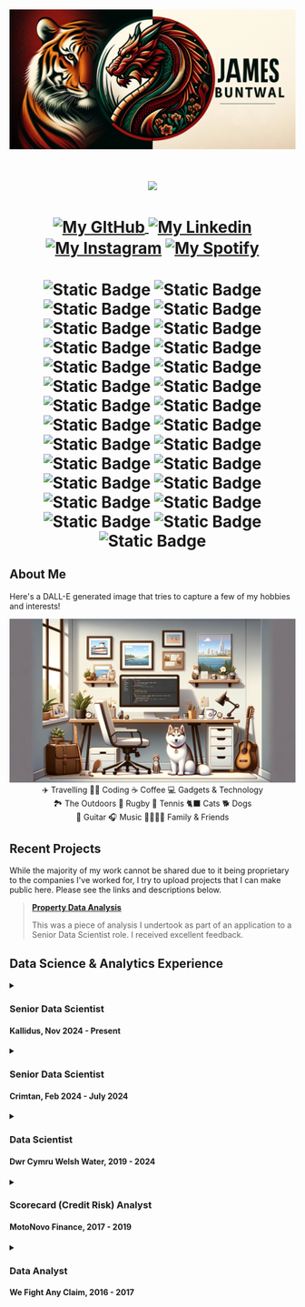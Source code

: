 

<!-- Header Banner Image -->
[![Header](Images/banner_centered.jpg "Header")]()
---


<!-- Vistors Counter -->
<h1 align="center">
<img align="center" src="https://visitor-badge.laobi.icu/badge?page_id=JamesBuntwal.JamesBuntwal">
</h1>


<!-- Socials -->
<h1 align="center">
<a  href="https://github.com/JamesBuntwal" target="blank">
  <img   align="center"
         src="https://raw.githubusercontent.com/rahuldkjain/github-profile-readme-generator/master/src/images/icons/Social/github.svg"
         alt="My GItHub"
         height="30"
         width="40"/>
</a>
<a href="https://www.linkedin.com/in/buntwalj/" target="blank"><img align="center" src="https://raw.githubusercontent.com/rahuldkjain/github-profile-readme-generator/master/src/images/icons/Social/linked-in-alt.svg" alt="My Linkedin" height="30" width="40" /></a>
<a href="https://instagram.com/jimbuntwal" target="blank"><img align="center" src="https://raw.githubusercontent.com/rahuldkjain/github-profile-readme-generator/master/src/images/icons/Social/instagram.svg" alt="My Instagram" height="30" width="40" /></a>
<a href="https://open.spotify.com/user/jimmy1260?si=qgmkKv2_SbGWHkMKMFJnSQ" target="blank"><img align="center" src="https://raw.githubusercontent.com/rahuldkjain/github-profile-readme-generator/master/src/images/icons/Social/spotify.svg" alt="My Spotify" height="30" width="40" /></a>
</h1>
<h1 align="center">

![Static Badge](https://img.shields.io/badge/Python--grey?style=social&logo=python)
![Static Badge](https://img.shields.io/badge/Apache%20Spark--grey?style=social&logo=ApacheSpark)
![Static Badge](https://img.shields.io/badge/Numpy--grey?style=social&logo=numpy)
![Static Badge](https://img.shields.io/badge/Pandas--grey?style=social&logo=pandas)
![Static Badge](https://img.shields.io/badge/Scikit_Learn--grey?style=social&logo=scikitlearn)
![Static Badge](https://img.shields.io/badge/SciPy--grey?style=social&logo=scipy)
![Static Badge](https://img.shields.io/badge/Conda--grey?style=social&logo=Anaconda)
![Static Badge](https://img.shields.io/badge/Azure--grey?style=social&logo=Microsoft-Azure)
![Static Badge](https://img.shields.io/badge/DevOps--grey?style=social&logo=Azure-DevOps)
![Static Badge](https://img.shields.io/badge/Azure_Pipelines--grey?style=social&logo=Azure-Pipelines)
![Static Badge](https://img.shields.io/badge/Databricks--grey?style=social&logo=Databricks)
![Static Badge](https://img.shields.io/badge/Git--grey?style=social&logo=Git)
![Static Badge](https://img.shields.io/badge/MS_SQL--grey?style=social&logo=Microsoft-SQL-Server)
![Static Badge](https://img.shields.io/badge/R--grey?style=social&logo=R)
![Static Badge](https://img.shields.io/badge/Bash--grey?style=social&logo=GNU-Bash)
![Static Badge](https://img.shields.io/badge/LaTeX--grey?style=social&logo=LaTeX)
![Static Badge](https://img.shields.io/badge/Power_BI--grey?style=social&logo=Power-BI)
![Static Badge](https://img.shields.io/badge/Windows--grey?style=social&logo=Windows-95)
![Static Badge](https://img.shields.io/badge/Mac_OS--grey?style=social&logo=Apple)
![Static Badge](https://img.shields.io/badge/Excel--grey?style=social&logo=Microsoft-Excel)
![Static Badge](https://img.shields.io/badge/Powerpoint--grey?style=social&logo=Microsoft-Powerpoint)
![Static Badge](https://img.shields.io/badge/Teams--grey?style=social&logo=Microsoft-Teams)
![Static Badge](https://img.shields.io/badge/Outlook--grey?style=social&logo=Microsoft-Outlook)
![Static Badge](https://img.shields.io/badge/Word--grey?style=social&logo=Microsoft-Word)
![Static Badge](https://img.shields.io/badge/VS_Code--grey?style=social&logo=Visual-Studio-Code)
![Static Badge](https://img.shields.io/badge/Spyder--grey?style=social&logo=Spyder-IDE)
![Static Badge](https://img.shields.io/badge/Jupyter--grey?style=social&logo=Jupyter)
</h1>



## About Me

Here's a DALL-E generated image that tries to capture a few of my hobbies and interests!

<img src="Images/dall-e-about-me.webp"/>

<div align = "center">✈️ Travelling 🧑‍💻 Coding ☕️ Coffee 💻 Gadgets & Technology</div> 
<div align = "center">🏞️ The Outdoors 🏉 Rugby 🎾 Tennis 🐈‍⬛ Cats 🐕 Dogs</div>
<div align = "center">🎸 Guitar 🎧 Music 👨‍👨‍👧‍👦 Family & Friends</div>

## Recent Projects
While the majority of my work cannot be shared due to it being proprietary to the companies I've worked for, I try to upload projects that I can make public here. Please see the links and descriptions below.

> <b>[Property Data Analysis](https://github.com/JamesBuntwal/PropertyDataAnalysis)</b>
>
> This was a piece of analysis I undertook as part of an application to a Senior Data Scientist role. I received excellent feedback.


## Data Science & Analytics Experience

<details><summary>
  <a align="left">
    
  ### Senior Data Scientist
  #### Kallidus, Nov 2024 - Present
  </a>

</summary><a><img src="Images/kalliduslogo.png" width="400" align="right"></a>

> ![Static Badge](https://img.shields.io/badge/Python--grey?style=social&logo=python) ![Static Badge](https://img.shields.io/badge/Apache%20Spark--grey?style=social&logo=ApacheSpark) ![Static Badge](https://img.shields.io/badge/Numpy--grey?style=social&logo=numpy) ![Static Badge](https://img.shields.io/badge/Pandas--grey?style=social&logo=pandas) ![Static Badge](https://img.shields.io/badge/Scikit_Learn--grey?style=social&logo=scikitlearn) ![Static Badge](https://img.shields.io/badge/SciPy--grey?style=social&logo=scipy) ![Static Badge](https://img.shields.io/badge/Conda--grey?style=social&logo=Anaconda) ![Static Badge](https://img.shields.io/badge/Git--grey?style=social&logo=Git) ![Static Badge](https://img.shields.io/badge/Bash--grey?style=social&logo=GNU-Bash) ![Static Badge](https://img.shields.io/badge/Excel--grey?style=social&logo=Microsoft-Excel) ![Static Badge](https://img.shields.io/badge/Powerpoint--grey?style=social&logo=Microsoft-Powerpoint) ![Static Badge](https://img.shields.io/badge/Teams--grey?style=social&logo=Microsoft-Teams) ![Static Badge](https://img.shields.io/badge/Outlook--grey?style=social&logo=Microsoft-Outlook) ![Static Badge](https://img.shields.io/badge/Word--grey?style=social&logo=Microsoft-Word) ![Static Badge](https://img.shields.io/badge/Jupyter--grey?style=social&logo=Jupyter)
>
> ![Static Badge](https://img.shields.io/badge/Data_Handling-grey?style=for-the-badge) ![Static Badge](https://img.shields.io/badge/Analysis-grey?style=for-the-badge) ![Static Badge](https://img.shields.io/badge/Statistics-grey?style=for-the-badge) ![Static Badge](https://img.shields.io/badge/Machine_Learning-grey?style=for-the-badge) ![Static Badge](https://img.shields.io/badge/CI\/CD-grey?style=for-the-badge)
>
> A large part of my role at Kallidus is to help develop and upskill the team of software engineers and developers with regards to Data Science best practices and ways of working, as well as teaching Data Science fundamentals.
> 
> <details><summary>Company</summary>
>
> Kallidus specialises in developing cutting-edge HR and learning software that helps businesses manage their people more effectively. Their solutions include tools for recruitment, onboarding, learning and development, performance management, and employee engagement. Their goal is to simplify and enhance the employee experience while driving growth and productivity for organizations. It’s all about empowering companies to support and develop their teams at every stage of the employee journey.
> 
> </details>
>
> <details>
> <summary> Projects </summary>
>
> - Customer Churn per Product (Binary Classification).
> - Lesson Recommender System (Single Value Decomposition).
> - LLM output analysis.
  
>
> </details>
</details>


<details><summary>
  <a align="left">
    
  ### Senior Data Scientist
  #### Crimtan, Feb 2024 - July 2024
  </a>

</summary><a><img src="Images/crimtanlogo.png" width="400" align="right"></a>

> ![Static Badge](https://img.shields.io/badge/Python--grey?style=social&logo=python) ![Static Badge](https://img.shields.io/badge/Apache%20Spark--grey?style=social&logo=ApacheSpark) ![Static Badge](https://img.shields.io/badge/Numpy--grey?style=social&logo=numpy) ![Static Badge](https://img.shields.io/badge/Pandas--grey?style=social&logo=pandas) ![Static Badge](https://img.shields.io/badge/Scikit_Learn--grey?style=social&logo=scikitlearn) ![Static Badge](https://img.shields.io/badge/SciPy--grey?style=social&logo=scipy) ![Static Badge](https://img.shields.io/badge/Conda--grey?style=social&logo=Anaconda) ![Static Badge](https://img.shields.io/badge/Git--grey?style=social&logo=Git) ![Static Badge](https://img.shields.io/badge/Bash--grey?style=social&logo=GNU-Bash) ![Static Badge](https://img.shields.io/badge/Excel--grey?style=social&logo=Microsoft-Excel) ![Static Badge](https://img.shields.io/badge/Powerpoint--grey?style=social&logo=Microsoft-Powerpoint) ![Static Badge](https://img.shields.io/badge/Teams--grey?style=social&logo=Microsoft-Teams) ![Static Badge](https://img.shields.io/badge/Outlook--grey?style=social&logo=Microsoft-Outlook) ![Static Badge](https://img.shields.io/badge/Word--grey?style=social&logo=Microsoft-Word) ![Static Badge](https://img.shields.io/badge/Jupyter--grey?style=social&logo=Jupyter)
>
> ![Static Badge](https://img.shields.io/badge/Data_Handling-grey?style=for-the-badge) ![Static Badge](https://img.shields.io/badge/Analysis-grey?style=for-the-badge) ![Static Badge](https://img.shields.io/badge/Statistics-grey?style=for-the-badge) ![Static Badge](https://img.shields.io/badge/Machine_Learning-grey?style=for-the-badge) ![Static Badge](https://img.shields.io/badge/CI\/CD-grey?style=for-the-badge)
>
> Unfortunately I was made redundant from this role in July 2024.
> 
> <details><summary>Company</summary>
>
> Crimtan is an ad tech company established with a mission to simplify the complex world of programmatic advertising. The company provides a comprehensive lifecycle marketing solution that integrates consent, planning, targeting, and measurement using its proprietary technology. Crimtan delivers tailored, high-performing campaigns across various industries globally. They focus on transparency and compliance, ensuring customer privacy while achieving exceptional return on investment.
> 
> </details>
>
> <details>
> <summary> Projects </summary>
>
> - Click Fraud detection - Reverse engineer a third party's click validity flag.
>
> </details>
</details>

<details><summary>
  <a align="left">
    
  ### Data Scientist
  #### Dwr Cymru Welsh Water, 2019 - 2024
  </a>
  
</summary><a><img src="Images/dcww-logo.svg" width="400" align="right"></a>

> ![Static Badge](https://img.shields.io/badge/Python--grey?style=social&logo=python) ![Static Badge](https://img.shields.io/badge/Numpy--grey?style=social&logo=numpy) ![Static Badge](https://img.shields.io/badge/Pandas--grey?style=social&logo=pandas) ![Static Badge](https://img.shields.io/badge/Scikit_Learn--grey?style=social&logo=scikitlearn) ![Static Badge](https://img.shields.io/badge/SciPy--grey?style=social&logo=scipy) ![Static Badge](https://img.shields.io/badge/Conda--grey?style=social&logo=Anaconda) ![Static Badge](https://img.shields.io/badge/Azure--grey?style=social&logo=Microsoft-Azure) ![Static Badge](https://img.shields.io/badge/DevOps--grey?style=social&logo=Azure-DevOps) ![Static Badge](https://img.shields.io/badge/Azure_Pipelines--grey?style=social&logo=Azure-Pipelines) ![Static Badge](https://img.shields.io/badge/Git--grey?style=social&logo=Git) ![Static Badge](https://img.shields.io/badge/MS_SQL--grey?style=social&logo=Microsoft-SQL-Server) ![Static Badge](https://img.shields.io/badge/Bash--grey?style=social&logo=GNU-Bash) ![Static Badge](https://img.shields.io/badge/Power_BI--grey?style=social&logo=Power-BI) ![Static Badge](https://img.shields.io/badge/Excel--grey?style=social&logo=Microsoft-Excel) ![Static Badge](https://img.shields.io/badge/Powerpoint--grey?style=social&logo=Microsoft-Powerpoint) ![Static Badge](https://img.shields.io/badge/Teams--grey?style=social&logo=Microsoft-Teams) ![Static Badge](https://img.shields.io/badge/Outlook--grey?style=social&logo=Microsoft-Outlook) ![Static Badge](https://img.shields.io/badge/Word--grey?style=social&logo=Microsoft-Word) ![Static Badge](https://img.shields.io/badge/Spyder--grey?style=social&logo=Spyder-IDE) ![Static Badge](https://img.shields.io/badge/Jupyter--grey?style=social&logo=Jupyter)
>
> ![Static Badge](https://img.shields.io/badge/Data_Handling-grey?style=for-the-badge) ![Static Badge](https://img.shields.io/badge/Analysis-grey?style=for-the-badge) ![Static Badge](https://img.shields.io/badge/Statistics-grey?style=for-the-badge) ![Static Badge](https://img.shields.io/badge/Machine_Learning-grey?style=for-the-badge) ![Static Badge](https://img.shields.io/badge/CI\/CD-grey?style=for-the-badge)
> 
> <details><summary>Company</summary>
>
> Dŵr Cymru Welsh Water is a not-for-profit company which supplies drinking water and wastewater services to most of Wales and parts of western England that border Wales. In total, it serves around 1.4 million households and businesses, around three million people, and supplies nearly 830 million litres of drinking water per day.
>
> </details>
>
> <details><summary>Projects</summary>
>
> - End to end machine learning pipelines for predictive modelling. 
> - Using data and building tools that solve problems and increase the analytical intelligence that goes into large scale decisioning.
> - Working with stakeholders to identify problem areas and creating solutions to those problems.
> - Following Agile methodologies and the CRISP-DM life cycle.
> 
> > <details>
> > <summary> SRV Bacteria Predictor </summary>
> > 
> > An ensemble model with a Gini Coefficient of 70+ was developed to identify service reservoir assets at risk of ecoli failures to direct manual investigations.
> > Water quality samples are regularly taken from each of the 300+ service reservoirs located across Wales. These samples are analysed and the data uploaded to a centralised database.
> > A legacy model was historically used to identify assets but stakeholders felt its performance had degraded to the point of no longer being fit for purpose.
> > This model redevelopment project included: 
> > - Extensive EDA.
> > - Data drift analysis.
> > - 10, 000: 1 class imbalance.
> > - Low capacity for on-site investigation required minimal false positives.
> > - Interactive Power-BI Dashboard.
> > - SMOTE & TOMEK link resampling.
> > - Supervised Discritisation.
> > - Azure Virtual Machines & DevOps Pipelines.
> > </details>
> > 
> > <details>
> > <summary> Other Projects </summary>
> > 
> > - CSO Monitoring
> > - Risk Assessment Risk Index
> > - Property Risk Profile
> > - Model Monitoring Suite
> > </details>
> </details>
</details>

<!--
> > <details>
> > <summary> Risk Assessment Risk Index </summary>
> > details of project
> > </details>
>
> > <details>
> > <summary> Property Risk Profile </summary>
> > details of project
> > </details>
>
> > <details>
> > <summary> Model Monitoring Suite </summary>
> > details of project
> > </details>
>
>  -->


<details><summary>
  
  ### Scorecard (Credit Risk) Analyst
  #### MotoNovo Finance, 2017 - 2019
</summary><a><img src="Images/motonovo-logo.svg" width="400" align="right"></a>

<!--
> <img src="Images/motonovo-logo.svg" height = 100/>
> <br><br>
>  -->
> ![Static Badge](https://img.shields.io/badge/MS_SQL--grey?style=social&logo=Microsoft-SQL-Server) ![Static Badge](https://img.shields.io/badge/SAS--grey?style=social&logo=SAS) ![Static Badge](https://img.shields.io/badge/R--grey?style=social&logo=R) ![Static Badge](https://img.shields.io/badge/Excel--grey?style=social&logo=Microsoft-Excel) ![Static Badge](https://img.shields.io/badge/Powerpoint--grey?style=social&logo=Microsoft-Powerpoint) ![Static Badge](https://img.shields.io/badge/Outlook--grey?style=social&logo=Microsoft-Outlook) ![Static Badge](https://img.shields.io/badge/Word--grey?style=social&logo=Microsoft-Word)
>
> ![Static Badge](https://img.shields.io/badge/Data_Handling-grey?style=for-the-badge) ![Static Badge](https://img.shields.io/badge/Analysis-grey?style=for-the-badge) ![Static Badge](https://img.shields.io/badge/Dataset_Design-grey?style=for-the-badge) ![Static Badge](https://img.shields.io/badge/Automation-grey?style=for-the-badge) ![Static Badge](https://img.shields.io/badge/Reporting-grey?style=for-the-badge)
>
> <details>
> <summary> Company </summary>
>
> One of the UK's fastest growing independent finance companies, helping thousands of people fund the purchases of cars, vans, and bikes. Working with thousands of dealer partners across the UK, they've been in the industry for over 40 years and are now part of the Aldermore Group.
> 
> </details>
>
> <details>
> <summary> Projects </summary>
>
> Building and monitoring credit risk models; predominantly logistic regressions and decision trees, and Customer analytics.
> 
> - Loan Application Models
> - Behavioural Models (Roll, Recovery etc.)
> - Customer Affordability Models
> - Significant Increase in Credit Risk (SICR) (Regulatory)
> - Propensity to Purchase GAP Insurance
> </details>
</details>
<details><summary>
  
### Data Analyst
#### We Fight Any Claim, 2016 - 2017
</summary><a><img src="Images/wfac-logo-3.jpg" width="400" align="right"></a>

<!--
> <img src="Images/wfac-logo-3.jpg" height = 100/>
> <br><br>
-->
> ![Static Badge](https://img.shields.io/badge/MySQL--grey?style=social&logo=MySQL) ![Static Badge](https://img.shields.io/badge/R--grey?style=social&logo=R) ![Static Badge](https://img.shields.io/badge/Excel--grey?style=social&logo=Microsoft-Excel) ![Static Badge](https://img.shields.io/badge/Powerpoint--grey?style=social&logo=Microsoft-Powerpoint) ![Static Badge](https://img.shields.io/badge/Outlook--grey?style=social&logo=Microsoft-Outlook) ![Static Badge](https://img.shields.io/badge/Word--grey?style=social&logo=Microsoft-Word)
>
> ![Static Badge](https://img.shields.io/badge/Data_Handling-grey?style=for-the-badge) ![Static Badge](https://img.shields.io/badge/Analysis-grey?style=for-the-badge) ![Static Badge](https://img.shields.io/badge/Statistics-grey?style=for-the-badge) ![Static Badge](https://img.shields.io/badge/Reporting-grey?style=for-the-badge)
> 
> <details>
> <summary> Company </summary>
>
> We Fight Any Claim was one of the UK’s most successful Claims Management Companies and proudly helped over 220,000 customers claim back over £600 million in compensation for mis-sold PPI. In August 2019, the Financial Conduct Authority introduced a deadline for making payment protection insurance complaints. From April 2020, We Fight Any Claim ceased claims management services and commenced an extensive exercise to review outstanding accounts and to exchange information with lenders to conclude remaining claim activity for existing customers.
>
> </details>
>
> <details>
> <summary> Projects </summary>
>
> - Monitored and forecasted business KPI's
> - Used 'Google Analytics' to analyse website traffic and product performance.
> - Created a data driven target setting system for telephony staff performance targets.
> </details>
</details>

<!--
<h2>
<p align=center>💧 Data Scientist for Dwr Cymru Welsh Water</p>
<p align=center>🎸🎾🎵</p>
</h2>



**JamesBuntwal/JamesBuntwal** is a ✨ _special_ ✨ repository because its `README.md` (this file) appears on your GitHub profile.

Here are some ideas to get you started:

- 🔭 I’m currently working on ...
- 🌱 I’m currently learning ...
- 👯 I’m looking to collaborate on ...
- 🤔 I’m looking for help with ...
- 💬 Ask me about ...
- 📫 How to reach me: ...
- 😄 Pronouns: ...
- ⚡ Fun fact: ...
-->
